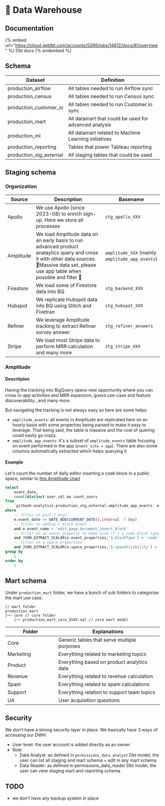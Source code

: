 # 🏬 Data Warehouse

## Documentation

{% embed url="https://cloud.getdbt.com/accounts/5266/jobs/14812/docs/#!/overview" %}
Dbt docs
{% endembed %}

## Schema

| Dataset                   | Definition                                            |
| ------------------------- | ----------------------------------------------------- |
| production\_airflow       | All tables needed to run Airflow sync                 |
| production\_census        | All tables needed to run Census sync                  |
| production\_customer\_io  | All tables needed to run Customer.io sync             |
| production\_mart          | All datamart that could be used for advanced analysis |
| production\_ml            | All datamart related to Machine Learning initiatives  |
| production\_reporting     | Tables that power Tableau reporting                   |
| production\_stg\_external | All staging tables that could be used                 |

## Staging schema

### Organization

<table><thead><tr><th>Source</th><th width="345">Description</th><th>Basename</th></tr></thead><tbody><tr><td>Apollo</td><td>We use Apollo (since 2023-08) to enrich sign-up. Here we store all processes</td><td><code>stg_apollo_XXX</code></td></tr><tr><td>Amplitude</td><td>We load Amplitude data on an early basis to run advanced product analaytics query and cross it with other data sources. 🚨Massive data set, please use app table when possible and filter 🚨</td><td><code>amplitude_XXX</code> (mainly <code>amplitude_app_events</code>)</td></tr><tr><td>Firestore</td><td>We load some of Firestore data into BQ</td><td><code>stg_backend_XXX</code></td></tr><tr><td>Hubspot</td><td>We replicate Hubspot data into BQ using Stitch and Fivetran</td><td><code>stg_hubspot_XXX</code></td></tr><tr><td>Refiner</td><td>We leverage Amplitude tracking to extract Refiner survey answer</td><td><code>stg_refiner_answers</code></td></tr><tr><td>Stripe</td><td>We load most Stripe data to perform MRR calculation and many more</td><td><code>stg_stripe_XXX</code></td></tr></tbody></table>

### Amplitude

#### Descritpion

Having the tracking into BigQuery opens new opportunity where you can cross in-app activities and MRR expansion, guess use-case and feature discoverability...and many more.

But navigating the tracking is not always easy so here are some helps:

* `amplitude_events`: all events in Amplitude are replicated here on an hourly basis with some properties being parsed to make it easy to leverage. That being said, the table is massive and the cost of quering could easily go crazy.&#x20;
* `amplitude_app_events`: it's a subset of `amplitude_events` table focusing on event performed in the app (`event_site = app`). There are also some columns automatically extracted which helps querying it

#### Example

Let's count the number of daily editor inserting a code block in a public space, similar to [this Amplitude chart](https://app.amplitude.com/analytics/gitbook-com/chart/new/hplqzmme)

```sql
select
    event_date,
    count(distinct user_id) as count_users
from
    `gitbook-analytics.production_stg_external.amplitude_app_events` e
where
    -- filter on past 7 days
    e.event_date >= DATE_ADD(CURRENT_DATE(),interval -7 day)
    -- filter on adding a block event
    and e.event_name = 'edit_page_document_insert_block'
    -- filter on an event property to make sure it's a code block type
    and JSON_EXTRACT_SCALAR(e.event_properties,'$.blockType') = 'code'
    -- filter on a space properties
    and JSON_EXTRACT_SCALAR(e.space_properties,'$.spaceVisibility') = 'public'
group by
    1
order by
    1
```

## Mart schema

Under `production_mart` folder, we have a bunch of sub folders to categorise the mart use case.

```
// mart folder
production_mart
|── core // core folder
    |── production_mart_core_XXXX.sql // core mart model
```

<table><thead><tr><th width="149.5">Folder</th><th>Explanations</th></tr></thead><tbody><tr><td>Core</td><td>Generic tables that serve multiple purposes</td></tr><tr><td>Marketing</td><td>Everything related to marketing topics</td></tr><tr><td>Product</td><td>Everything based on product analytics data</td></tr><tr><td>Revenue</td><td>Everything related to revenue calculation</td></tr><tr><td>Spam</td><td>Everything related to spam calculations</td></tr><tr><td>Support</td><td>Everything relation to support team topics</td></tr><tr><td>UA</td><td>User acquisition questions</td></tr></tbody></table>

## Security

We don't have a strong security layer in place. We basically have 3 ways of accessing our DWH:

* User level: the user account is added directly as an owner
* Role:
  * Data Analyst: as defined in `permissions_data_analyst` Dbt model, the user can list all staging and mart schema + edit in any mart schema
  * Data Reader: as defined in permissions\_data\_reader Dbt model, the user can view staging mart and reporting schema

## TODO

* we don't have any backup system in place
